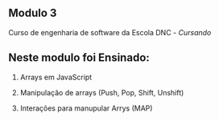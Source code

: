 ## Modulo 3
Curso de engenharia de software da Escola DNC - *Cursando*

## Neste modulo foi Ensinado:

1. Arrays em JavaScript

2. Manipulação de arrays (Push, Pop, Shift, Unshift)

3. Interações para manupular Arrys (MAP)